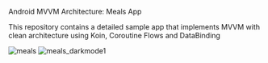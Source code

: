 Android MVVM Architecture: Meals App

This repository contains a detailed sample app that implements MVVM with clean architecture using Koin, Coroutine Flows and DataBinding


![meals](https://github.com/anilkumarreddyvskub/MealsGuide/assets/65343515/df3d9d3f-9f39-418f-aeb7-be1838ddc61c)
![meals_darkmode1](https://github.com/anilkumarreddyvskub/MealsGuide/assets/65343515/540e9024-4bfe-4d15-ba80-3dc1468f2654)
